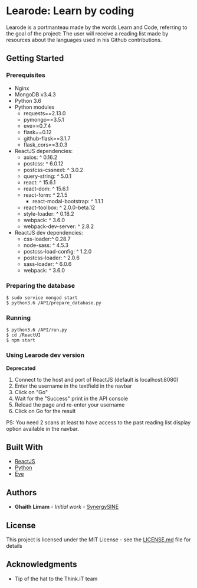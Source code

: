 # Learode: Learn by coding

Learode is a portmanteau made by the words Learn and Code, referring to the goal of the project: The user will receive a reading list made by resources about the languages used in his Github contributions.

## Getting Started
### Prerequisites
 - Nginx
 - MongoDB v3.4.3
 - Python 3.6
 - Python modules
	 - requests==2.13.0
	 - pymongo==3.5.1
	 - eve==0.7.4
	 - flask==0.12
	 - github-flask==3.1.7
	 - flask_cors==3.0.3
 - ReactJS dependencies: 
	 - axios: ^ 0.16.2 
	 - postcss: ^ 6.0.12
	 - postcss-cssnext: ^ 3.0.2
	 - query-string: ^ 5.0.1
	 - react: ^ 15.6.1
	 - react-dom: ^ 15.6.1
	 - react-form: ^ 2.1.5
    	 - react-modal-bootstrap: ^ 1.1.1
	 - react-toolbox: ^ 2.0.0-beta.12
	 - style-loader: ^ 0.18.2
	 - webpack: ^ 3.6.0
	 - webpack-dev-server: ^ 2.8.2
 - ReactJS dev dependencies:
	 - css-loader:^ 0.28.7 
	 - node-sass: ^ 4.5.3 
	 - postcss-load-config: ^ 1.2.0
	 - postcss-loader: ^ 2.0.6
	 - sass-loader: ^ 6.0.6
	 - webpack: ^ 3.6.0

### Preparing the database

    $ sudo service mongod start
    $ python3.6 /API/prepare_database.py 

### Running

    $ python3.6 /API/run.py
    $ cd /ReactUI
    $ npm start

### Using Learode dev version

**Deprecated**

 1. Connect to the host and port of ReactJS (default is localhost:8080)
 2. Enter the username in the textfield in the navbar
 3. Click on "Go"
 4. Wait for the "Success" print in the API console
 5. Reload the page and re-enter your username
 6. Click on Go for the result

PS: You need 2 scans at least to have access to the past reading list display option available in the navbar.

## Built With

* [ReactJS](https://facebook.github.io/react/)
* [Python](https://www.python.org/)
* [Eve](http://python-eve.org/)

## Authors

* **Ghaith Limam** - *Initial work* - [SynergySINE](https://github.com/SynergySINE)

## License

This project is licensed under the MIT License - see the [LICENSE.md](LICENSE.md) file for details

## Acknowledgments

* Tip of the hat to the Think.iT team


